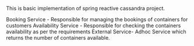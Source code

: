 This is basic implementation of spring reactive cassandra project.

Booking Service - Responsible for managing the bookings of containers for customers
Availability Service  - Responsible for checking the containers availability as per the requirements
External Service- Adhoc Service which returns the number of containers available.

